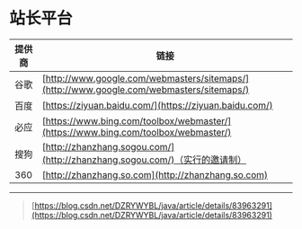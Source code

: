 # 站长平台

| 提供商 | 链接                                                                                       |
| :-: | ---------------------------------------------------------------------------------------- |
|  谷歌 | [http://www.google.com/webmasters/sitemaps/](http://www.google.com/webmasters/sitemaps/) |
|  百度 | [https://ziyuan.baidu.com/](https://ziyuan.baidu.com/)                                   |
|  必应 | [https://www.bing.com/toolbox/webmaster/](https://www.bing.com/toolbox/webmaster/)       |
|  搜狗 | [http://zhanzhang.sogou.com/](http://zhanzhang.sogou.com/)（实行的邀请制）                       |
| 360 | [http://zhanzhang.so.com](http://zhanzhang.so.com)                                       |

***

> [https://blog.csdn.net/DZRYWYBL/java/article/details/83963291](https://blog.csdn.net/DZRYWYBL/java/article/details/83963291)
